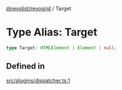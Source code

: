 [@revolist/revogrid](README.md) / Target

# Type Alias: Target

```ts
type Target: HTMLElement | Element | null;
```

## Defined in

[src/plugins/dispatcher.ts:1](https://github.com/revolist/revogrid/blob/39cfd614966a26ee6ce63b18984e6b24b2874cc5/src/plugins/dispatcher.ts#L1)
